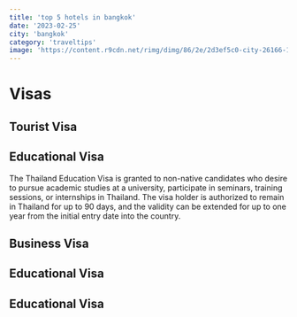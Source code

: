 ```yaml
---
title: 'top 5 hotels in bangkok'
date: '2023-02-25'
city: 'bangkok'
category: 'traveltips'
image: 'https://content.r9cdn.net/rimg/dimg/86/2e/2d3ef5c0-city-26166-153e6c3d8ab.jpg?width=1200&height=630&xhint=1513&yhint=1022&crop=true'
---
```


# Visas

## Tourist Visa

## Educational Visa

The Thailand Education Visa is granted to non-native candidates who desire to pursue academic studies at a university, participate in seminars, training sessions, or internships in Thailand. The visa holder is authorized to remain in Thailand for up to 90 days, and the validity can be extended for up to one year from the initial entry date into the country.

## Business Visa

## Educational Visa

## Educational Visa